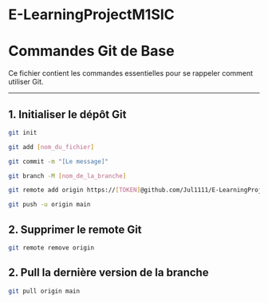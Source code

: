 ﻿# E-LearningProjectM1SIC

# Commandes Git de Base

Ce fichier contient les commandes essentielles pour se rappeler comment utiliser Git.

---

## 1. Initialiser le dépôt Git

```bash
git init

git add [nom_du_fichier]

git commit -m "[Le message]"

git branch -M [nom_de_la_branche]

git remote add origin https://[TOKEN]@github.com/Jul1111/E-LearningProjectM1SIC.git

git push -u origin main
```

## 2. Supprimer le remote Git

```bash
git remote remove origin
```
## 2. Pull la dernière version de la branche

```bash
git pull origin main
```

